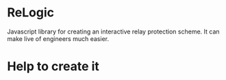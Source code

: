 # ReLogic
Javascript library for creating an interactive relay protection scheme. It can make live of engineers much easier.

# Help to create it
